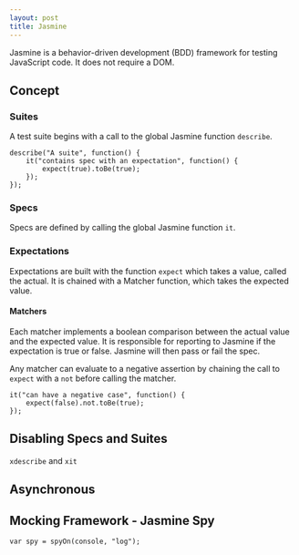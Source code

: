 ```yaml
---
layout: post
title: Jasmine
---
```


Jasmine is a behavior-driven development (BDD) framework for testing JavaScript code. It does not require a DOM.

## Concept

### Suites

A test suite begins with a call to the global Jasmine function `describe`.

    describe("A suite", function() {
        it("contains spec with an expectation", function() {
            expect(true).toBe(true);
        });
    });

### Specs

Specs are defined by calling the global Jasmine function `it`.

### Expectations

Expectations are built with the function `expect` which takes a value, called the actual. It is chained with a Matcher function, which takes the expected value.

#### Matchers

Each matcher implements a boolean comparison between the actual value and the expected value. It is responsible for reporting to Jasmine if the expectation is true or false. Jasmine will then pass or fail the spec.

Any matcher can evaluate to a negative assertion by chaining the call to `expect` with a `not` before calling the matcher.

    it("can have a negative case", function() {
        expect(false).not.toBe(true);
    });

## Disabling Specs and Suites

`xdescribe` and `xit`

## Asynchronous

## Mocking Framework - Jasmine Spy

    var spy = spyOn(console, "log");
